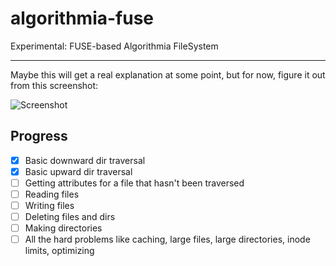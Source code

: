 # algorithmia-fuse
Experimental: FUSE-based Algorithmia FileSystem

---

Maybe this will get a real explanation at some point, but for now, figure it out from this screenshot:

![Screenshot](https://dl.dropboxusercontent.com/u/39033486/Algorithmia/algofs-walking.png)

## Progress
- [x] Basic downward dir traversal
- [x] Basic upward dir traversal
- [ ] Getting attributes for a file that hasn't been traversed
- [ ] Reading files
- [ ] Writing files
- [ ] Deleting files and dirs
- [ ] Making directories
- [ ] All the hard problems like caching, large files, large directories, inode limits, optimizing
